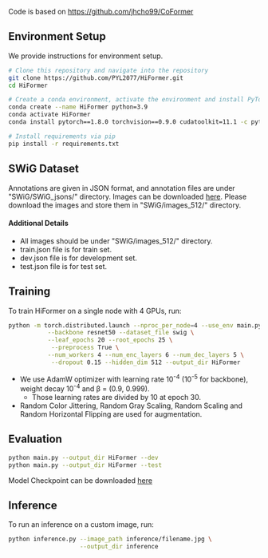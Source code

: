 Code is based on https://github.com/jhcho99/CoFormer


## Environment Setup
We provide instructions for environment setup.
```bash
# Clone this repository and navigate into the repository
git clone https://github.com/PYL2077/HiFormer.git
cd HiFormer

# Create a conda environment, activate the environment and install PyTorch via conda
conda create --name HiFormer python=3.9              
conda activate HiFormer
conda install pytorch==1.8.0 torchvision==0.9.0 cudatoolkit=11.1 -c pytorch -c conda-forge

# Install requirements via pip
pip install -r requirements.txt                   
```

## SWiG Dataset
Annotations are given in JSON format, and annotation files are under "SWiG/SWiG_jsons/" directory. Images can be downloaded [here](https://swig-data-weights.s3.us-east-2.amazonaws.com/images_512.zip). Please download the images and store them in "SWiG/images_512/" directory.

#### Additional Details
- All images should be under "SWiG/images_512/" directory.
- train.json file is for train set.
- dev.json file is for development set.
- test.json file is for test set.

## Training
To train HiFormer on a single node with 4 GPUs, run:
```bash
python -m torch.distributed.launch --nproc_per_node=4 --use_env main.py \
           --backbone resnet50 --dataset_file swig \
		   --leaf_epochs 20 --root_epochs 25 \
            --preprocess True \
           --num_workers 4 --num_enc_layers 6 --num_dec_layers 5 \
            --dropout 0.15 --hidden_dim 512 --output_dir HiFormer
```

- We use AdamW optimizer with learning rate 10<sup>-4</sup> (10<sup>-5</sup> for backbone), weight decay 10<sup>-4</sup> and β = (0.9, 0.999).    
    - Those learning rates are divided by 10 at epoch 30.
- Random Color Jittering, Random Gray Scaling, Random Scaling and Random Horizontal Flipping are used for augmentation.

## Evaluation

```bash
python main.py --output_dir HiFormer --dev
python main.py --output_dir HiFormer --test
```

Model Checkpoint can be downloaded [here](https://drive.google.com/file/d/1snS2aYo3R-rblQc0Ba7-YZ4mRdhq-6py/view?usp=share_link)

## Inference
To run an inference on a custom image, run:
```bash
python inference.py --image_path inference/filename.jpg \
                    --output_dir inference
```

